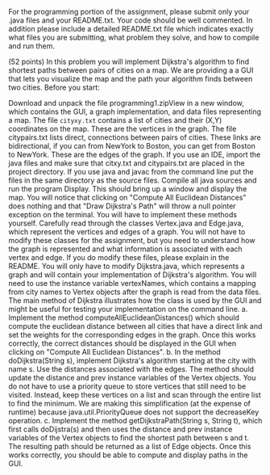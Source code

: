 For the programming portion of the assignment, please submit only your .java files and your README.txt.  Your code should be well commented.  In addition please include a detailed README.txt file which indicates exactly what files you are submitting, what problem they solve, and how to compile and run them.

(52 points) In this problem you will implement Dijkstra's algorithm to find shortest paths between pairs of cities on a map. We are providing a a GUI that lets you visualize the map and the path your algorithm finds between two cities.
Before you start:

Download and unpack the file programming1.zipView in a new window, which contains the GUI, a graph implementation, and data files representing a map. The file `cityxy.txt` contains a list of cities and their (X,Y) coordinates on the map. These are the vertices in the graph. The file citypairs.txt lists direct, connections between pairs of cities. These links are bidirectional, if you can from NewYork to Boston, you can get from Boston to NewYork. These are the edges of the graph.
If you use an IDE, import the java files and make sure that citxy.txt and citypairs.txt are placed in the project directory. If you use java and javac from the command line put the files in the same directory as the source files.
Compile all java sources and run the program Display. This should bring up a window and display the map. You will notice that clicking on "Compute All Euclidean Distances" does nothing and that "Draw Dijkstra's Path" will throw a null pointer exception on the terminal. You will have to implement these methods yourself.
Carefully read through the classes Vertex.java and Edge.java, which represent the vertices and edges of a graph. You will not have to modify these classes for the assignment, but you need to understand how the graph is represented and what information is associated with each vertex and edge. If you do modify these files, please explain in the README.
You will only have to modify Dijkstra.java, which represents a graph and will contain your implementation of Dijkstra's algorithm. You will need to use the instance variable vertexNames, which contains a mapping from city names to Vertex objects after the graph is read from the data files. The main method of Dijkstra illustrates how the class is used by the GUI and might be useful for testing your implementation on the command line.
a. Implement the method computeAllEuclideanDistances() which should compute the euclidean distance between all cities that have a direct link and set the weights for the corresponding edges in the graph. Once this works correctly, the correct distances should be displayed in the GUI when clicking on "Compute All Euclidean Distances".
b. In the method doDijkstra(String s), implement Dijkstra's algorithm starting at the city with name s. Use the distances associated with the edges. The method should update the distance and prev instance variables of the Vertex objects. You do not have to use a priority queue to store vertices that still need to be visited. Instead, keep these vertices on a list and scan through the entire list to find the minimum. We are making this simplification (at the expense of runtime) because java.util.PriorityQueue does not support the decreaseKey operation.
c. Implement the method getDijkstraPath(String s, String t), which first calls doDijstra(s) and then uses the distance and prev instance variables of the Vertex objects to find the shortest path between s and t. The resulting path should be returned as a list of Edge objects. Once this works correctly, you should be able to compute and display paths in the GUI.
